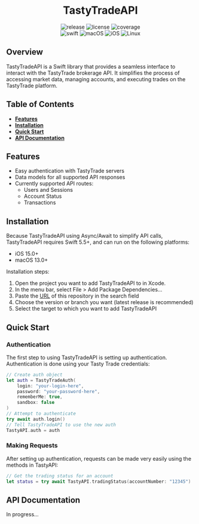 <h1 align="center">TastyTradeAPI</h1>

<p align="center">
    <img src="https://img.shields.io/github/v/release/klou23/TastyTradeAPI" alt="release"/>
    <img src="https://img.shields.io/github/license/klou23/TastyTradeAPI" alt="license"/>
    <img src="https://img.shields.io/badge/coverage-95%25-brightgreen" alt="coverage"/>
    <br>
    <img src="https://img.shields.io/badge/Swift-5.5+-orange" alt="swift"/>
    <img src="https://img.shields.io/badge/macOS-10.15+-blue" alt="macOS"/>
    <img src="https://img.shields.io/badge/iOS-13.0+-blue" alt="iOS">
    <img src="https://img.shields.io/badge/Linux-compatible-blue" alt="Linux">
</p>

## Overview

TastyTradeAPI is a Swift library that provides a seamless interface to interact
with the TastyTrade brokerage API. It simplifies the process of accessing
market data, managing accounts, and executing trades on the TastyTrade platform.

## Table of Contents
- **[Features](#features)**
- **[Installation](#installation)**
- **[Quick Start](#quick-start)**
- **[API Documentation](#api-documentation)**

## Features
- Easy authentication with TastyTrade servers
- Data models for all supported API responses
- Currently supported API routes:
  - Users and Sessions
  - Account Status
  - Transactions

## Installation

Because TastyTradeAPI using Async/Await to simplify API calls, TastyTradeAPI
requires Swift 5.5+, and can run on the following platforms:
- iOS 15.0+
- macOS 13.0+

Installation steps:
1. Open the project you want to add TastyTradeAPI to in Xcode.
2. In the menu bar, select File > Add Package Dependencies...
3. Paste the [URL](https://github.com/klou23/TastyTradeAPI) of this repository 
   in the search field
4. Choose the version or branch you want (latest release is recommended)
5. Select the target to which you want to add TastyTradeAPI

## Quick Start

### Authentication

The first step to using TastyTradeAPI is setting up authentication. Authentication 
is done using your Tasty Trade credentials:

```swift
// Create auth object
let auth = TastyTradeAuth(
    login: "your-login-here",
    password: "your-password-here",
    rememberMe: true,
    sandbox: false
)
// Attempt to authenticate
try await auth.login()
// Tell TastyTradeAPI to use the new auth
TastyAPI.auth = auth
```

### Making Requests

After setting up authentication, requests can be made very easily using the 
methods in TastyAPI:

```swift
// Get the trading status for an account
let status = try await TastyAPI.tradingStatus(accountNumber: "12345")
```

## API Documentation

In progress...
